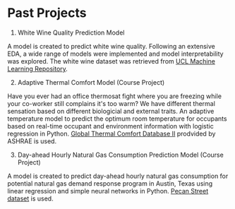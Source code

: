 # Past Projects 

1. White Wine Quality Prediction Model 

A model is created to predict white wine quality. Following an extensive EDA, a wide range of models were implemented and model interpretability was explored. The white wine dataset was retrieved from [UCL Machine Learning Repository](https://archive.ics.uci.edu/ml/datasets/wine+quality). 

2. Adaptive Thermal Comfort Model (Course Project)

Have you ever had an office thermosat fight where you are freezing while your co-worker still complains it's too warm? We have different thermal sensation based on different biologicial and external traits. An adaptive temperature model to predict the optimum room temperature for occupants based on real-time occupant and environment information with logistic regression in Python. [Global Thermal Comfort Database II](http://www.comfortdatabase.com) prodvided by ASHRAE is used. 

3. Day-ahead Hourly Natural Gas Consumption Prediction Model (Course Project)

A model is created to predict day-ahead hourly natural gas consumption for potential natural gas demand response program in Austin, Texas using linear regression and simple neural networks in Python. [Pecan Street dataset](https://www.pecanstreet.org/dataport/) is used. 


